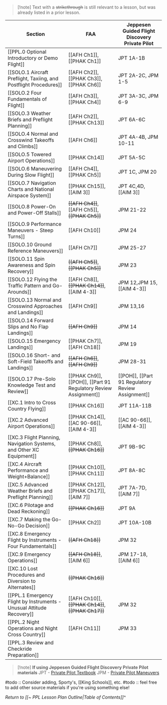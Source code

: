 > [!note] Text with a ~~strikethrough~~ is still relevant to a lesson, but was already listed in a prior lesson.

| Section                                                               | FAA                                                             | Jeppesen Guided Flight Discovery Private Pilot |
| --------------------------------------------------------------------- | --------------------------------------------------------------- | ---------------------------------------------------------------------------------------------------------------------------------------------------------------------- |
| [[PPL.0 Optional Introductory or Demo Flight]]                        | [[AFH Ch1]], [[PHAK Ch1]]                                       | JPT 1A-1B                                                                                                                                                              |
| [[SOLO.1 Aircraft Preflight, Taxiing, and Postflight Procedures]]     | [[AFH Ch2]], [[PHAK Ch3]], [[PHAK Ch6]]                         | JPT 2A-2C, JPM 1-5                                                                                                                                                     |
| [[SOLO.2 Four Fundamentals of Flight]]                                | [[AFH Ch3]], [[PHAK Ch4]]                                       | JPT 3A-3C, JPM 6-9                                                                                                                                                     |
| [[SOLO.3 Weather Briefs and Preflight Planning]]                      | [[AFH Ch2]], [[PHAK Ch13]]                                      | JPT 6A-6C                                                                                                                                                              |
| [[SOLO.4 Normal and Crosswind Takeoffs and Climbs]]                   | [[AFH Ch6]]                                                     | JPT 4A-4B, JPM 10-11                                                                                                                                                   |
| [[SOLO.5 Towered Airport Operations]]                                 | [[PHAK Ch14]]                                                   | JPT 5A-5C                                                                                                                                                              |
| [[SOLO.6 Maneuvering During Slow Flight]]                             | [[AFH Ch4]], [[PHAK Ch5]]                                       | JPT 1C, JPM 20                                                                                                                                                         |
| [[SOLO.7 Navigation Charts and National Airspace System]]             | [[PHAK Ch15]], [[AIM 3]]                                        | JPT 4C,4D, [[AIM 3]]                                                                                                                                                   |
| [[SOLO.8 Power-On and Power-Off Stalls]]                              | ~~[[AFH Ch4]]~~, [[AFH Ch5]], ~~[[PHAK Ch5]]~~                  | JPM 21-22                                                                                                                                                              |
| [[SOLO.9 Performance Maneuvers - Steep Turns]]                        | [[AFH Ch10]]                                                    | JPM 24                                                                                                                                                                 |
| [[SOLO.10 Ground Reference Maneuvers]]                                | [[AFH Ch7]]                                                     | JPM 25-27                                                                                                                                                              |
| [[SOLO.11 Spin Awareness and Spin Recovery]]                          | ~~[[AFH Ch5]]~~, ~~[[PHAK Ch5]]~~                               | JPM 23                                                                                                                                                                 |
| [[SOLO.12 Flying the Traffic Pattern and Go-Arounds]]                 | [[AFH Ch8]], ~~[[PHAK Ch14]]~~, [[AIM 4-3]]                     | JPM 12,JPM 15, [[AIM 4-3]]                                                                                                                                             |
| [[SOLO.13 Normal and Crosswind Approaches and Landings]]              | [[AFH Ch9]]                                                     | JPM 13,16                                                                                                                                                              |
| [[SOLO.14 Forward Slips and No Flap Landings]]                        | ~~[[AFH Ch9]]~~                                                 | JPM 14                                                                                                                                                                 |
| [[SOLO.15 Emergency Landings]]                                        | [[PHAK Ch7]], [[AFH Ch18]]                                      | JPM 19                                                                                                                                                                 |
| [[SOLO.16 Short- and Soft-Field Takeoffs and Landings]]               | ~~[[AFH Ch6]]~~, ~~[[AFH Ch9]]~~                                | JPM 28-31                                                                                                                                                              |
| [[SOLO.17 Pre-Solo Knowledge Test and Review]]                        | [[PHAK Ch9]], [[POH]], [[Part 91 Regulatory Review Assignment]] | [[POH]], [[Part 91 Regulatory Review Assignment]]                                                                                                                      |
| [[XC.1 Intro to Cross Country Flying]]                                | [[PHAK Ch16]]                                                   | JPT 11A-11B                                                                                                                                                            |
| [[XC.2 Advanced Airport Operations]]                                  | [[PHAK Ch14]], [[AC 90-66]], [[AIM 4-3]]                        | [[AC 90-66]], [[AIM 4-3]]                                                                                                                                              |
| [[XC.3 Flight Planning, Navigation Systems, and Other XC Equipment]]  | [[PHAK Ch8]], ~~[[PHAK Ch16]]~~                                 | JPT 9B-9C                                                                                                                                                              |
| [[XC.4 Aircraft Performance and Weight+Balance]]                      | [[PHAK Ch10]], [[PHAK Ch11]]                                    | JPT 8A-8C                                                                                                                                                              |
| [[XC.5 Advanced Weather Briefs and Preflight Planning]]               | [[PHAK Ch12]], [[PHAK Ch17]], [[AIM 7]]                         | JPT 7A-7D, [[AIM 7]]                                                                                                                                                   |
| [[XC.6 Pilotage and Dead Reckoning]]                                  | ~~[[PHAK Ch16]]~~                                               | JPT 9A                                                                                                                                                                 |
| [[XC.7 Making the Go-No-Go Decision]]                                 | [[PHAK Ch2]]                                                    | JPT 10A-10B                                                                                                                                                            |
| [[XC.8 Emergency Flight by Instruments - Four Fundamentals]]          | ~~[[AFH Ch18]]~~                                                | JPM 32                                                                                                                                                                 |
| [[XC.9 Emergency Operations]]                                         | ~~[[AFH Ch18]]~~, [[AIM 6]]                                     | JPM 17-18, [[AIM 6]]                                                                                                                                                   |
| [[XC.10 Lost Procedures and Diversion to Alternates]]                 | ~~[[PHAK Ch16]]~~                                               |                                                                                                                                                                        |
| [[PPL.1 Emergency Flight by Instruments - Unusual Attitude Recovery]] | [[AFH Ch10]], ~~[[PHAK Ch14]]~~, ~~[[PHAK Ch17]]~~              | JPM 32                                                                                                                                                                 |
| [[PPL.2 Night Operations and Night Cross Country]]                    | [[AFH Ch11]]                                                    | JPM 33                                                                                                                                                                 |
| [[PPL.3 Review and Checkride Preparation]]                            |                                                                 |                                                                                                                                                                        |

> [!note] **If using Jeppesen Guided Flight Discovery Private Pilot materials**
> JPT - [ Private Pilot Textbook](https://shop.jeppesen.com/All-Products/Training/Private-pilot/Courseware-%26-Books/Private-Pilot-Textbook/p/10001360)
> JPM - [Private Pilot Maneuvers](https://shop.jeppesen.com/All-Products/Training/Private-pilot/Courseware-%26-Books/Private-Pilot-Maneuvers-Manual/p/10001361)



#todo :: Consider adding, Sporty's, [[King Schools]], etc.
#todo :: feel free to add other source materials if you're using something else!

*Return to [[~ PPL Lesson Plan Outline|Table of Contents]]^*